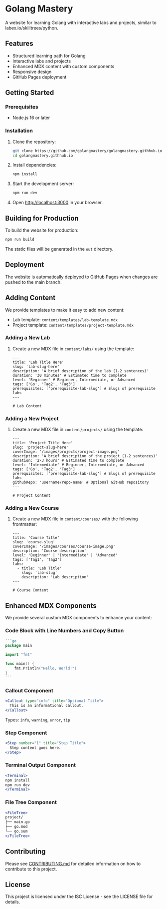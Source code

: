 # Golang Mastery

A website for learning Golang with interactive labs and projects, similar to labex.io/skilltrees/python.

## Features

- Structured learning path for Golang
- Interactive labs and projects
- Enhanced MDX content with custom components
- Responsive design
- GitHub Pages deployment

## Getting Started

### Prerequisites

- Node.js 16 or later

### Installation

1. Clone the repository:
   ```bash
   git clone https://github.com/golangmastery/golangmastery.githhub.io.git
   cd golangmastery.githhub.io
   ```

2. Install dependencies:
   ```bash
   npm install
   ```

3. Start the development server:
   ```bash
   npm run dev
   ```

4. Open [http://localhost:3000](http://localhost:3000) in your browser.

## Building for Production

To build the website for production:

```bash
npm run build
```

The static files will be generated in the `out` directory.

## Deployment

The website is automatically deployed to GitHub Pages when changes are pushed to the main branch.

## Adding Content

We provide templates to make it easy to add new content:

- Lab template: `content/templates/lab-template.mdx`
- Project template: `content/templates/project-template.mdx`

### Adding a New Lab

1. Create a new MDX file in `content/labs/` using the template:
   ```mdx
   ---
   title: 'Lab Title Here'
   slug: 'lab-slug-here'
   description: 'A brief description of the lab (1-2 sentences)'
   duration: '30 minutes' # Estimated time to complete
   level: 'Beginner' # Beginner, Intermediate, or Advanced
   tags: ['Go', 'Tag2', 'Tag3']
   prerequisites: ['prerequisite-lab-slug'] # Slugs of prerequisite labs
   ---

   # Lab Content
   ```

### Adding a New Project

1. Create a new MDX file in `content/projects/` using the template:
   ```mdx
   ---
   title: 'Project Title Here'
   slug: 'project-slug-here'
   coverImage: '/images/projects/project-image.png'
   description: 'A brief description of the project (1-2 sentences)'
   duration: '2-3 hours' # Estimated time to complete
   level: 'Intermediate' # Beginner, Intermediate, or Advanced
   tags: ['Go', 'Tag2', 'Tag3']
   prerequisites: ['prerequisite-lab-slug'] # Slugs of prerequisite labs
   githubRepo: 'username/repo-name' # Optional GitHub repository
   ---

   # Project Content
   ```

### Adding a New Course

1. Create a new MDX file in `content/courses/` with the following frontmatter:
   ```mdx
   ---
   title: 'Course Title'
   slug: 'course-slug'
   coverImage: '/images/courses/course-image.png'
   description: 'Course description'
   level: 'Beginner' | 'Intermediate' | 'Advanced'
   tags: ['Tag1', 'Tag2']
   labs:
     - title: 'Lab Title'
       slug: 'lab-slug'
       description: 'Lab description'
   ---

   # Course Content
   ```

## Enhanced MDX Components

We provide several custom MDX components to enhance your content:

### Code Block with Line Numbers and Copy Button

````markdown
```go
package main

import "fmt"

func main() {
    fmt.Println("Hello, World!")
}
```
````

### Callout Component

```jsx
<Callout type="info" title="Optional Title">
  This is an informational callout.
</Callout>
```

Types: `info`, `warning`, `error`, `tip`

### Step Component

```jsx
<Step number="1" title="Step Title">
  Step content goes here.
</Step>
```

### Terminal Output Component

```jsx
<Terminal>
npm install
npm run dev
</Terminal>
```

### File Tree Component

```jsx
<FileTree>
project/
├── main.go
├── go.mod
└── go.sum
</FileTree>
```

## Contributing

Please see [CONTRIBUTING.md](CONTRIBUTING.md) for detailed information on how to contribute to this project.

## License

This project is licensed under the ISC License - see the LICENSE file for details.
